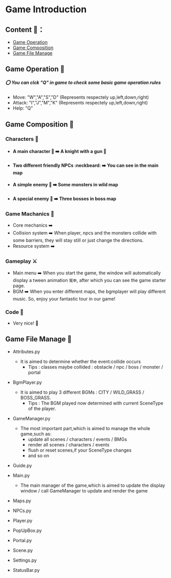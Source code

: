 # Game Introduction  

## Content 📑：

- [Game Operation](## "Game Operation :dart:" )
- [Game Composition](## "Game Composition :triangular_flag_on_post:")
- [Game File Manage](## "Game File Manage :rocket: ")

## Game Operation :dart:

##### :o: You can clck "Q" in game to check some basic game operation rules
- Move: "W","A","S","D" (Represents respectely up,left,down,right)
- Attack: "I","J","M","K" (Represents respectely up,left,down,right)
- Help: "Q"


## Game Composition :triangular_flag_on_post:
### Characters :triangular_flag_on_post:
- #### A main character :boy: ➡️ A knight  with a gun :gun: 
- #### Two different friendly NPCs :neckbeard: ➡️ You can see in the main map
- #### A simple enemy :imp: ➡️ Some monsters in wild map
- #### A special enemy :imp: ➡️ Three bosses in boss map

### Game Machanics :wrench:
- Core mechanics ➡️ 
- Collision system ➡️ When player, npcs and the monsters collide with some barriers, they will stay still or just change the directions.
- Resource system ➡️ 
### Gameplay ⚔️
- Main menu ➡️ When you start the game, the window will automatically display a tween animation `冤申`, after which you can see the game starter page.
- BGM ➡️ When you enter different maps, the bgmplayer will play different music. So, enjoy your fantastic tour in our game!

### Code 📖
- Very nice! 🌟

## Game File Manage :rocket: 
- Attributes.py
    - It is aimed to determine whether the event:collide occurs
        - Tips : classes maybe collided : obstacle / npc / boss / monster / portal        
- BgmPlayer.py
    - It is aimed to play 3 different BGMs : CITY / WILD_GRASS / BOSS_GRASS.
        - Tips : The BGM played now determined with current SceneType of the player.
- GameManager.py
    - The most important part,which is aimed to manage the whole game,such as:
        - update  all  scenes / characters / events / BMGs
        - render all scenes / characters / events
        - flush or reset scenes,if your SceneType changes
        - and so on

- Guide.py
- Main.py
    - The main manager of the game,which is aimed to update the display window / call GameManager to update and render the game
- Maps.py
- NPCs.py
- Player.py
- PopUpBox.py
- Portal.py
- Scene.py
- Settings.py
- StatusBar.py


